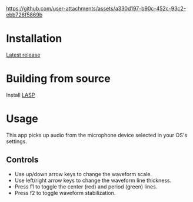 https://github.com/user-attachments/assets/a330d197-b90c-452c-93c2-ebb726f5869b

# Installation

[Latest release](https://github.com/tt0fu/Visualizer/releases/latest)

# Building from source

Install [LASP](https://github.com/keijiro/Lasp)

# Usage

This app picks up audio from the microphone device selected in your OS's settings.

## Controls

- Use up/down arrow keys to change the waveform scale.
- Use left/right arrow keys to change the waveform line thickness.
- Press f1 to toggle the center (red) and period (green) lines.
- Press f2 to toggle waveform stabilization.

